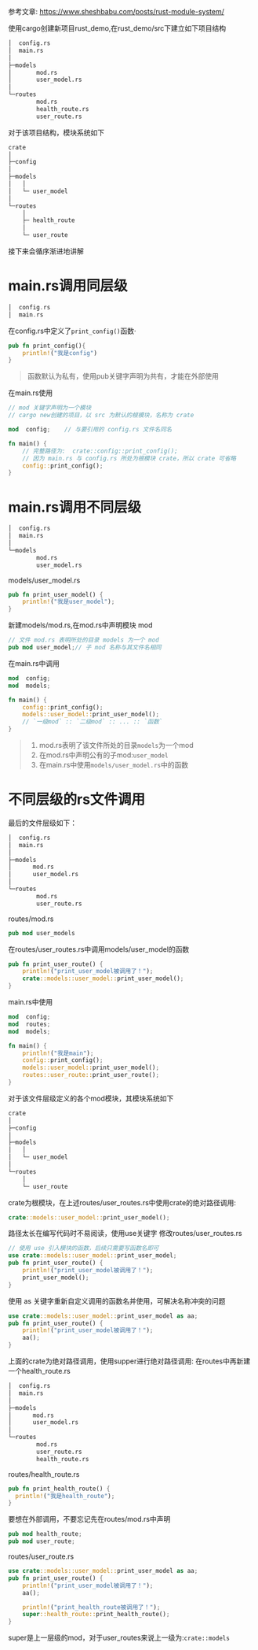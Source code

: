 参考文章:
https://www.sheshbabu.com/posts/rust-module-system/  

使用cargo创建新项目rust_demo,在rust_demo/src下建立如下项目结构
```bash
│  config.rs
│  main.rs
│
├─models
│       mod.rs
│       user_model.rs
│      
└─routes
        mod.rs
        health_route.rs
        user_route.rs
```
对于该项目结构，模块系统如下
```bash
crate
│  
├─config
│
├─models  
│   │
│   └─ user_model
│
└─routes
    │
    ├─ health_route
    │
    └─ user_route
```
接下来会循序渐进地讲解
# main.rs调用同层级
```rust
│  config.rs
│  main.rs
```
在config.rs中定义了`print_config()`函数·
```rust
pub fn print_config(){
    println!("我是config")
}
```
> 函数默认为私有，使用pub关键字声明为共有，才能在外部使用

在main.rs使用
```rust
// mod 关键字声明为一个模块
// cargo new创建的项目，以 src 为默认的根模块，名称为 crate

mod  config;    // 与要引用的 config.rs 文件名同名

fn main() {
    // 完整路径为:  crate::config::print_config();
    // 因为 main.rs 与 config.rs 所处为根模块 crate，所以 crate 可省略
    config::print_config();
}
```
# main.rs调用不同层级
```bash
│  config.rs
│  main.rs
│
└─models
        mod.rs
        user_model.rs
```
models/user_model.rs
```rust
pub fn print_user_model() {
    println!("我是user_model");
}
```
新建models/mod.rs,在mod.rs中声明模块 mod 
```rust
// 文件 mod.rs 表明所处的目录 models 为一个 mod
pub mod user_model;// 子 mod 名称与其文件名相同
```
在main.rs中调用
```rust
mod  config;
mod  models;

fn main() {
    config::print_config();
    models::user_model::print_user_model();
    // `一级mod` :: `二级mod` :: ... :: `函数`
}
```
> 1. mod.rs表明了该文件所处的目录`models`为一个mod
> 2. 在mod.rs中声明公有的子mod:`user_model`
> 3. 在main.rs中使用`models/user_model.rs`中的函数

# 不同层级的rs文件调用

最后的文件层级如下：
```bash
│  config.rs
│  main.rs
│
├─models
│      mod.rs
│      user_model.rs
│      
└─routes
        mod.rs
        user_route.rs
```
routes/mod.rs
```rust
pub mod user_models
```

在routes/user_routes.rs中调用models/user_model的函数
```rust
pub fn print_user_route() {
    println!("print_user_model被调用了！");
    crate::models::user_model::print_user_model();
}
```
main.rs中使用
```rust
mod  config;
mod  routes;
mod  models;

fn main() {
    println!("我是main");
    config::print_config();
    models::user_model::print_user_model();
    routes::user_route::print_user_route();
}
```
对于该文件层级定义的各个mod模块，其模块系统如下
```bash
crate
│  
├─config
│
├─models  
│   │
│   └─ user_model
│
└─routes
    │
    └─ user_route
```
crate为根模块，在上述routes/user_routes.rs中使用crate的绝对路径调用:
```rust
crate::models::user_model::print_user_model();
```
路径太长在编写代码时不易阅读，使用use关键字
修改routes/user_routes.rs
```rust
// 使用 use 引入模块的函数，后续只需要写函数名即可
use crate::models::user_model::print_user_model;
pub fn print_user_route() {
    println!("print_user_model被调用了！");
    print_user_model();
}
```
使用 as 关键字重新自定义调用的函数名并使用，可解决名称冲突的问题
```rust
use crate::models::user_model::print_user_model as aa;
pub fn print_user_route() {
    println!("print_user_model被调用了！");
    aa();
}
```
上面的crate为绝对路径调用，使用supper进行绝对路径调用:
在routes中再新建一个health_route.rs

```bash
│  config.rs
│  main.rs
│
├─models
│      mod.rs
│      user_model.rs
│      
└─routes
        mod.rs
        user_route.rs
        health_route.rs
```
routes/health_route.rs
```rust
pub fn print_health_route() {
  println!("我是health_route");
}
```
要想在外部调用，不要忘记先在routes/mod.rs中声明
```rust
pub mod health_route;
pub mod user_route;
```
routes/user_route.rs
```rust
use crate::models::user_model::print_user_model as aa;
pub fn print_user_route() {
    println!("print_user_model被调用了！");
    aa();

    println!("print_health_route被调用了！");
    super::health_route::print_health_route();
}
```

super是上一层级的mod，对于user_routes来说上一级为:`crate::models`


